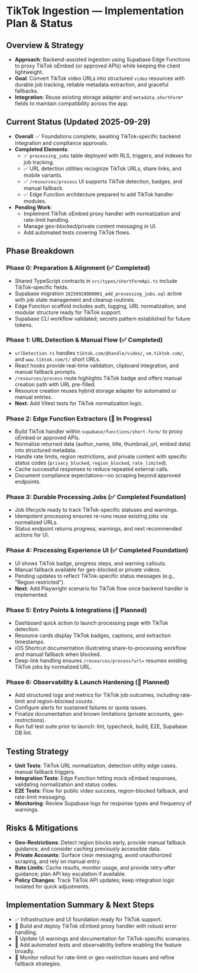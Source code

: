 # TikTok Ingestion — Implementation Plan & Status

## Overview & Strategy
- **Approach**: Backend-assisted ingestion using Supabase Edge Functions to proxy TikTok oEmbed (or approved APIs) while keeping the client lightweight.
- **Goal**: Convert TikTok video URLs into structured `video` resources with durable job tracking, reliable metadata extraction, and graceful fallbacks.
- **Integration**: Reuse existing storage adapter and `metadata.shortForm*` fields to maintain compatibility across the app.

## Current Status (Updated 2025-09-29)
- **Overall**: ✅ Foundations complete; awaiting TikTok-specific backend integration and compliance approvals.
- **Completed Elements**:
  - ✅ `processing_jobs` table deployed with RLS, triggers, and indexes for job tracking.
  - ✅ URL detection utilities recognize TikTok URLs, share links, and mobile variants.
  - ✅ `/resources/process` UI supports TikTok detection, badges, and manual fallback.
  - ✅ Edge Function architecture prepared to add TikTok handler modules.
- **Pending Work**:
  - Implement TikTok oEmbed proxy handler with normalization and rate-limit handling.
  - Manage geo-blocked/private content messaging in UI.
  - Add automated tests covering TikTok flows.

## Phase Breakdown

### Phase 0: Preparation & Alignment (✅ Completed)
- Shared TypeScript contracts in `src/types/shortFormApi.ts` include TikTok-specific fields.
- Supabase migration `20250928000001_add_processing_jobs.sql` active with job state management and cleanup routines.
- Edge Function scaffold includes auth, logging, URL normalization, and modular structure ready for TikTok support.
- Supabase CLI workflow validated; secrets pattern established for future tokens.

### Phase 1: URL Detection & Manual Flow (✅ Completed)
- `urlDetection.ts` handles `tiktok.com/@handle/video/`, `vm.tiktok.com/`, and `www.tiktok.com/t/` short URLs.
- React hooks provide real-time validation, clipboard integration, and manual fallback prompts.
- `/resources/process` route highlights TikTok badge and offers manual creation path with URL pre-filled.
- Resource creation reuses hybrid storage adapter for automated or manual entries.
- **Next**: Add Vitest tests for TikTok normalization logic.

### Phase 2: Edge Function Extractors (🚧 In Progress)
- Build TikTok handler within `supabase/functions/short-form/` to proxy oEmbed or approved APIs.
- Normalize returned data (author_name, title, thumbnail_url, embed data) into structured metadata.
- Handle rate limits, region restrictions, and private content with specific status codes (`privacy_blocked`, `region_blocked`, `rate_limited`).
- Cache successful responses to reduce repeated external calls.
- Document compliance expectations—no scraping beyond approved endpoints.

### Phase 3: Durable Processing Jobs (✅ Completed Foundation)
- Job lifecycle ready to track TikTok-specific statuses and warnings.
- Idempotent processing ensures re-runs reuse existing jobs via normalized URLs.
- Status endpoint returns progress, warnings, and next recommended actions for UI.

### Phase 4: Processing Experience UI (✅ Completed Foundation)
- UI shows TikTok badge, progress steps, and warning callouts.
- Manual fallback available for geo-blocked or private videos.
- Pending updates to reflect TikTok-specific status messages (e.g., "Region restricted").
- **Next**: Add Playwright scenario for TikTok flow once backend handler is implemented.

### Phase 5: Entry Points & Integrations (📝 Planned)
- Dashboard quick action to launch processing page with TikTok detection.
- Resource cards display TikTok badges, captions, and extraction timestamps.
- iOS Shortcut documentation illustrating share-to-processing workflow and manual fallback when blocked.
- Deep-link handling ensures `/resources/process?url=` resumes existing TikTok jobs by normalized URL.

### Phase 6: Observability & Launch Hardening (📝 Planned)
- Add structured logs and metrics for TikTok job outcomes, including rate-limit and region-blocked counts.
- Configure alerts for sustained failures or quota issues.
- Finalize documentation and known limitations (private accounts, geo-restrictions).
- Run full test suite prior to launch: lint, typecheck, build, E2E, Supabase DB lint.

## Testing Strategy
- **Unit Tests**: TikTok URL normalization, detection utility edge cases, manual fallback triggers.
- **Integration Tests**: Edge Function hitting mock oEmbed responses, validating normalization and status codes.
- **E2E Tests**: Flow for public video success, region-blocked fallback, and rate-limit messaging.
- **Monitoring**: Review Supabase logs for response types and frequency of warnings.

## Risks & Mitigations
- **Geo-Restrictions**: Detect region blocks early, provide manual fallback guidance, and consider caching previously accessible data.
- **Private Accounts**: Surface clear messaging, avoid unauthorized scraping, and rely on manual entry.
- **Rate Limits**: Cache results, monitor usage, and provide retry-after guidance; plan API key escalation if available.
- **Policy Changes**: Track TikTok API updates; keep integration logic isolated for quick adjustments.

## Implementation Summary & Next Steps
- ✅ Infrastructure and UI foundation ready for TikTok support.
- 🔄 Build and deploy TikTok oEmbed proxy handler with robust error handling.
- 🔄 Update UI warnings and documentation for TikTok-specific scenarios.
- 🔄 Add automated tests and observability before enabling the feature broadly.
- 📌 Monitor rollout for rate-limit or geo-restriction issues and refine fallback strategies.


